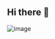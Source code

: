 ## Hi there 👋

![image](https://github.com/user-attachments/assets/c0de762b-58bd-4b03-aa6a-c831f12660a0)
